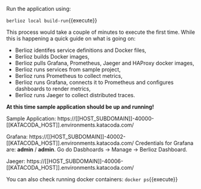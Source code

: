 Run the application using:  

`berlioz local build-run`{{execute}}

This process would take a couple of minutes to execute the first time. While this is happening a quick guide on what is going on:
* Berlioz identifes service definitions and Docker files,
* Berlioz builds Docker images,
* Berlioz pulls Grafana, Prometheus, Jaeger and HAProxy docker images,
* Berlioz runs services from sample project,
* Berlioz runs Prometheus to collect metrics,
* Berlioz runs Grafana, connects it to Prometheus and configures dashboards to render metrics,
* Berlioz runs Jaeger to collect distributed traces.

**At this time sample application should be up and running!**

Sample Application: https://[[HOST_SUBDOMAIN]]-40000-[[KATACODA_HOST]].environments.katacoda.com/

Grafana: https://[[HOST_SUBDOMAIN]]-40002-[[KATACODA_HOST]].environments.katacoda.com/
Credentials for Grafana are: **admin** / **admin**. Go do Dasbhoards -> Manage -> Berlioz Dashboard.

Jaeger: https://[[HOST_SUBDOMAIN]]-40006-[[KATACODA_HOST]].environments.katacoda.com/


You can also check running docker containers:
`docker ps`{{execute}}
